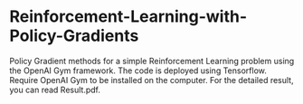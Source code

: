 # Reinforcement-Learning-with-Policy-Gradients
Policy Gradient methods for a simple Reinforcement Learning problem using the OpenAI Gym framework.
The code is deployed using Tensorflow.
Require OpenAI Gym to be installed on the computer.
For the detailed result, you can read Result.pdf.
